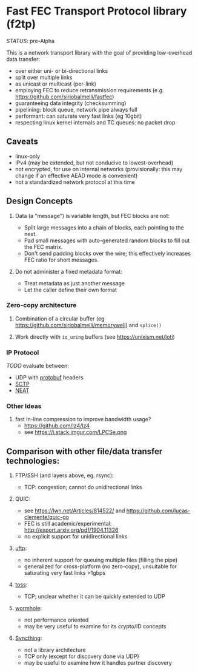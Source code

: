 # Fast FEC Transport Protocol library (f2tp)

*STATUS*: pre-Alpha

This is a network transport library with the goal of providing low-overhead
data transfer:

- over either uni- or bi-directional links
- split over multiple links
- as unicast or multicast (per-link)
- employing FEC to reduce retransmission requirements
    (e.g. <https://github.com/siriobalmelli/fastfec>)
- guaranteeing data integrity (checksumming)
- pipelining: block queue, network pipe always full
- performant: can saturate very fast links (eg 10gbit)
- respecting linux kernel internals and TC queues: no packet drop

## Caveats

- linux-only
- IPv4 (may be extended, but not conducive to lowest-overhead)
- not encrypted, for use on internal networks
    (provisionally: this may change if an effective AEAD mode is convenient)
- not a standardized network protocol at this time

## Design Concepts

1. Data (a "message") is variable length, but FEC blocks are not:
    - Split large messages into a chain of blocks, each pointing to the next.
    - Pad small messages with auto-generated random blocks to fill out the FEC matrix.
    - Don't send padding blocks over the wire;
        this effectively increases FEC ratio for short messages.

1. Do not administer a fixed metadata format:
    - Treat metadata as just another message
    - Let the caller define their own format

### Zero-copy architecture

1. Combination of a circular buffer (eg <https://github.com/siriobalmelli/memorywell>)
and `splice()`

1. Work directly with `io_uring` buffers (see <https://unixism.net/loti>)

### IP Protocol

*TODO* evaluate between:

- UDP with [protobuf](https://github.com/protocolbuffers/protobuf) headers
- [SCTP](https://linux.die.net/man/7/sctp)
- [NEAT](https://github.com/NEAT-project/neat)

### Other Ideas

1. fast in-line compression to improve bandwidth usage?
    - https://github.com/lz4/lz4
    - see https://i.stack.imgur.com/LPCSe.png

## Comparison with other file/data transfer technologies:

1. FTP/SSH (and layers above, eg. rsync):
    - TCP: congestion; cannot do unidirectional links

1. QUIC:
    - see https://lwn.net/Articles/814522/ and https://github.com/lucas-clemente/quic-go
    - FEC is still academic/experimental: http://export.arxiv.org/pdf/1904.11326
    - no explicit support for unidirectional links

1. [uftp](https://github.com/shoki/uftp):
    - no inherent support for queuing multiple files (filling the pipe)
    - generalized for cross-platform (no zero-copy),
        unsuitable for saturating very fast links >1gbps

1. [toss](https://github.com/zerotier/toss):
    - TCP; unclear whether it can be quickly extended to UDP

1. [wormhole](https://github.com/warner/magic-wormhole):
    - not performance oriented
    - may be very useful to examine for its crypto/ID concepts

1. [Syncthing](https://github.com/syncthing/syncthing):
    - not a library architecture
    - TCP only (except for discovery done via UDP)
    - may be useful to examine how it handles partner discovery
